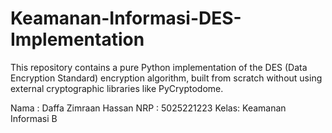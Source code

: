 # Keamanan-Informasi-DES-Implementation
This repository contains a pure Python implementation of the DES (Data Encryption Standard) encryption algorithm, built from scratch without using external cryptographic libraries like PyCryptodome.

Nama : Daffa Zimraan Hassan
NRP  : 5025221223
Kelas: Keamanan Informasi B
